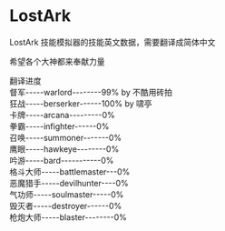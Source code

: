 # LostArk
LostArk 技能模拟器的技能英文数据，需要翻译成简体中文<br />

希望各个大神都来奉献力量<br />

翻译进度<br />
督军-----warlord--------99% by 不酷用砖拍<br />
狂战-----berserker------100% by 啸亭<br />
卡牌-----arcana---------0%<br />
拳霸-----infighter------0%<br />
召唤-----summoner-------0%<br />
鹰眼-----hawkeye--------0%<br />
吟游-----bard-----------0%<br />
格斗大师-----battlemaster---0%<br />
恶魔猎手-----devilhunter----0%<br />
气功师-----soulmaster-----0%<br />
毁灭者-----destroyer------0%<br />
枪炮大师-----blaster--------0%<br />
